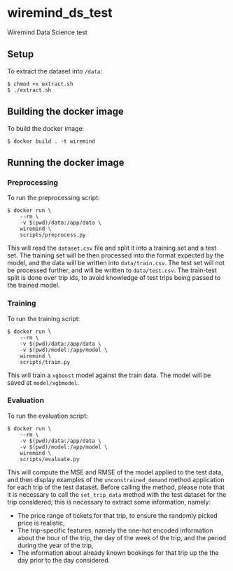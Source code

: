 # wiremind_ds_test
Wiremind Data Science test


## Setup

To extract the dataset into `/data`:

```shell
$ chmod +x extract.sh
$ ./extract.sh
```

## Building the docker image

To build the docker image:

```shell
$ docker build . -t wiremind
```

## Running the docker image

### Preprocessing

To run the preprocessing script:

```shell
$ docker run \
    --rm \
    -v $(pwd)/data:/app/data \
    wiremind \
    scripts/preprocess.py
```

This will read the `dataset.csv` file and split it into a training set and a test set.
The training set will be then processed into the format expected by the model, and the
data will be written into `data/train.csv`. The test set will not be processed further,
and will be written to `data/test.csv`. The train-test split is done over trip ids, to
avoid knowledge of test trips being passed to the trained model.

### Training

To run the training script:

```shell
$ docker run \
    --rm \
    -v $(pwd)/data:/app/data \
    -v $(pwd)/model:/app/model \
    wiremind \
    scripts/train.py
```

This will train a `xgboost` model against the train data. The model will be saved at
`model/xgbmodel`.

### Evaluation

To run the evaluation script:

```shell
$ docker run \
    --rm \
    -v $(pwd)/data:/app/data \
    -v $(pwd)/model:/app/model \
    wiremind \
    scripts/evaluate.py
```

This will compute the MSE and RMSE of the model applied to the test data, and then
display examples of the `unconstrained_demand` method application for each trip of the
test dataset. Before calling the method, please note that it is necessary to call the
`set_trip_data` method with the test dataset for the trip considered; this is necessary
to extract some information, namely:

* The price range of tickets for that trip, to ensure the randomly picked price is
  realistic,
* The trip-specific features, namely the one-hot encoded information about the hour of
  the trip, the day of the week of the trip, and the period during the year of the trip,
* The information about already known bookings for that trip up the the day prior to the
  day considered.
